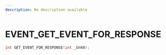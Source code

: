 ```yaml
---
description: No description available 
---
```


# EVENT\_GET_EVENT_FOR_RESPONSE

```cpp
int GET_EVENT_FOR_RESPONSE(int _Unk0);
```